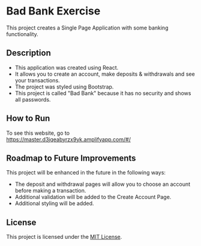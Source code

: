 

# Bad Bank Exercise

This project creates a Single Page Application with some banking functionality.

## Description

* This application was created using React.  
* It allows you to create an account, make deposits & withdrawals and see your transactions.
* The project was styled using Bootstrap.
* This project is called "Bad Bank" because it has no security and shows all passwords.

## How to Run

To see this website, go to https://master.d3jqeabyrzx9yk.amplifyapp.com/#/

## Roadmap to Future Improvements

This project will be enhanced in the future in the following ways:

* The deposit and withdrawal pages will allow you to choose an account before making a transaction.
* Additional validation will be added to the Create Account Page.
* Additional styling will be added.

## License

This project is licensed under the [MIT License](/LICENSE).

